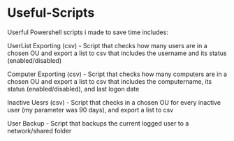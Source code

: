 # Useful-Scripts
Userful Powershell scripts i made to save time 
includes: 

UserList Exporting (csv) - 
Script that checks  how many users are in a chosen OU and export a list to csv that includes the username and its status (enabled/disabled)

Computer Exporting (csv) - 
Script that checks  how many computers are in a chosen OU and export a list to csv that includes the computername, its status (enabled/disabled), and last logon date

Inactive Uesrs (csv) - 
Script that checks in a chosen OU for every inactive user (my parameter was 90 days), and export a list to csv

User Backup - 
Script that backups the current logged user to a network/shared folder 
